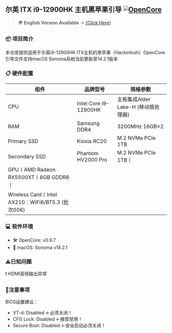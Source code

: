 ## 尔英 ITX i9-12900HK 主机黑苹果引导 [![OpenCore](https://img.shields.io/badge/OpenCore-0.9.7-blue)](https://github.com/acidanthera/OpenCorePkg)

> 🌍 **English Version Available** → [[Click Here]](./README_en.md) 

### 📦 项目简介
本仓库提供适用于尔英i9-12900HK ITX主机的黑苹果（Hackintosh）OpenCore引导文件支持macOS Sonoma系统当前更新至14.2.1版本

### 📋 硬件配置

| **组件**| **品牌型号**| **规格参数**|
|--|--|--|
| CPU | Intel Core i9-12900HK| 主板集成Alder Lake-H (移动版处理器)|
| RAM|Samsung DDR4|3200MHz 16GB×2|
| Primary SSD| Kioxia RC20| M.2 NVMe PCIe 1TB|
| Secondary SSD |Phantom HV2000 Pro|M.2 NVMe PCIe 1TB丨
|GPU丨AMD Radeon RX5500XT丨8GB GDDR6丨
|Wireless Card丨Intel AX210｜WiFi6/BT5.3 (批次006)|


### 💻 软件环境
- 🛠 OpenCore: v0.9.7
- 🍎 macOS: Sonoma v14.2.1


### ⚠️已知问题  
❗ HDMI音频输出异常



### 📌注意事项
BIOS设置建议：
- VT-d: Disabled ←必须关闭！
- CFG Lock: Disabled ←推荐禁用！
- Secure Boot: Disabled ←安全启动必须关闭！
